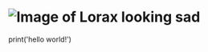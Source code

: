 # ![Image of Lorax looking sad](https://media.giphy.com/media/v1.Y2lkPTc5MGI3NjExNnZwM2I1eHcxNXVkbHVkNTkwMnB6a3VoOXB0YWdlaXdrdnR0dXY4dyZlcD12MV9zdGlja2Vyc19zZWFyY2gmY3Q9cw/MEopZwwqrQ6mtLdA8W/giphy.gif)

print('hello world!')
